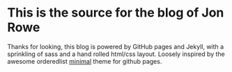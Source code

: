 This is the source for the blog of Jon Rowe
===========================================

Thanks for looking, this blog is powered by GitHub pages and Jekyll,
with a sprinkling of sass and a hand rolled html/css layout. Loosely
inspired by the awesome orderedlist 
[minimal](https://github.com/orderedlist/minimal 'minimal') theme for
github pages.
